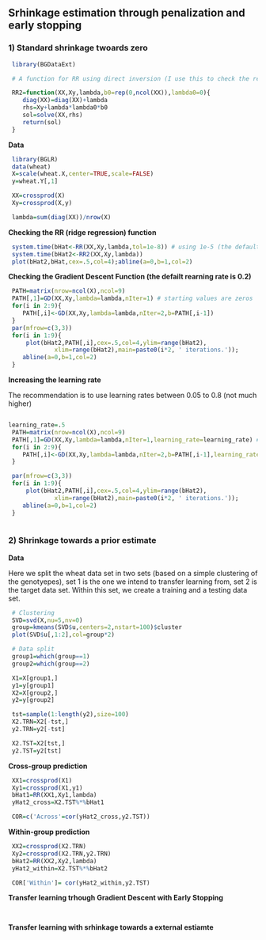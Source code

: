 ## Srhinkage estimation through penalization and early stopping

### 1) Standard shrinkage twoards zero

```r
 library(BGDataExt)

 # A function for RR using direct inversion (I use this to check the results of the C code impleneted in BGDataExt

 RR2=function(XX,Xy,lambda,b0=rep(0,ncol(XX)),lambda0=0){
	diag(XX)=diag(XX)+lambda
	rhs=Xy+lambda*lambda0*b0
	sol=solve(XX,rhs)
	return(sol)
 }

```

**Data** 

```r
 library(BGLR)
 data(wheat)
 X=scale(wheat.X,center=TRUE,scale=FALSE)
 y=wheat.Y[,1]

 XX=crossprod(X)
 Xy=crossprod(X,y)

 lambda=sum(diag(XX))/nrow(X)

```

**Checking the RR (ridge regression) function**

```r
 system.time(bHat<-RR(XX,Xy,lambda,tol=1e-8)) # using 1e-5 (the default) renders an algorithm orders of magnitude faster, with good precision.
 system.time(bHat2<-RR2(XX,Xy,lambda))
 plot(bHat2,bHat,cex=.5,col=4);abline(a=0,b=1,col=2)
```


**Checking the Gradient Descent Function (the defailt rearning rate is 0.2)**

```r
 PATH=matrix(nrow=ncol(X),ncol=9)
 PATH[,1]=GD(XX,Xy,lambda=lambda,nIter=1) # starting values are zeros
 for(i in 2:9){
 	PATH[,i]<-GD(XX,Xy,lambda=lambda,nIter=2,b=PATH[,i-1])
 } 
 par(mfrow=c(3,3))
 for(i in 1:9){ 
     plot(bHat2,PATH[,i],cex=.5,col=4,ylim=range(bHat2),
             xlim=range(bHat2),main=paste0(i*2, ' iterations.'));
    abline(a=0,b=1,col=2)
 }
```
 
**Increasing the learning rate**

The recommendation is to use learning rates between 0.05 to 0.8 (not much higher)

```r

learning_rate=.5
 PATH=matrix(nrow=ncol(X),ncol=9)
 PATH[,1]=GD(XX,Xy,lambda=lambda,nIter=1,learning_rate=learning_rate) # starting values are zeros
 for(i in 2:9){
 	PATH[,i]<-GD(XX,Xy,lambda=lambda,nIter=2,b=PATH[,i-1],learning_rate=learning_rate)
 } 

 par(mfrow=c(3,3))
 for(i in 1:9){ 
     plot(bHat2,PATH[,i],cex=.5,col=4,ylim=range(bHat2),
             xlim=range(bHat2),main=paste0(i*2, ' iterations.'));
    abline(a=0,b=1,col=2)
 }
 
```


### 2) Shrinkage towards a prior estimate


**Data**

Here we split the wheat data set in two sets (based on a simple clustering of the genotyepes), set 1 is the one we intend to transfer learning from, set 2 is the target data set. Within this set, we create a training and a testing data set.

```r
 # Clustering 
 SVD=svd(X,nu=5,nv=0)
 group=kmeans(SVD$u,centers=2,nstart=100)$cluster
 plot(SVD$u[,1:2],col=group*2)

 # Data split 
 group1=which(group==1)
 group2=which(group==2)

 X1=X[group1,]
 y1=y[group1]
 X2=X[group2,]
 y2=y[group2]

 tst=sample(1:length(y2),size=100)
 X2.TRN=X2[-tst,]
 y2.TRN=y2[-tst]

 X2.TST=X2[tst,]
 y2.TST=y2[tst]
```

**Cross-group prediction**

```r
 XX1=crossprod(X1)
 Xy1=crossprod(X1,y1)
 bHat1=RR(XX1,Xy1,lambda)
 yHat2_cross=X2.TST%*%bHat1

 COR=c('Across'=cor(yHat2_cross,y2.TST))

```

**Within-group prediction**

```r
 XX2=crossprod(X2.TRN)
 Xy2=crossprod(X2.TRN,y2.TRN)
 bHat2=RR(XX2,Xy2,lambda)
 yHat2_within=X2.TST%*%bHat2

 COR['Within']= cor(yHat2_within,y2.TST)
```


**Transfer learning trhough Gradient Descent with Early Stopping**

```r
  

```

**Transfer learning with srhinkage towards a external estiamte**


